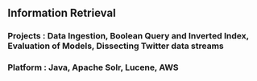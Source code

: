 
##  Information Retrieval

### Projects : Data Ingestion, Boolean Query and Inverted Index, Evaluation of Models, Dissecting Twitter data streams

### Platform : Java, Apache Solr, Lucene, AWS



